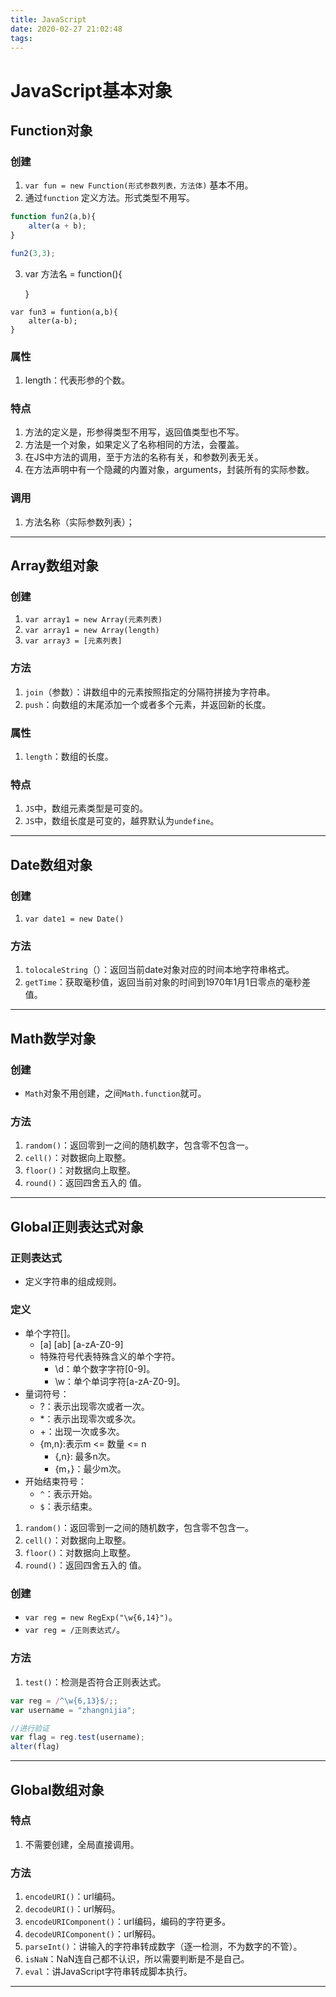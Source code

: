 ```yaml
---
title: JavaScript
date: 2020-02-27 21:02:48
tags:
---
```


# JavaScript基本对象

## Function对象

### 创建

1. `var fun = new Function(形式参数列表，方法体)` 基本不用。
2. 通过`function` 定义方法。形式类型不用写。

```javascript
function fun2(a,b){
	alter(a + b);
}

fun2(3,3);
```

3. var 方法名 = function(){

   }

```
var fun3 = funtion(a,b){
	alter(a-b);
}
```

### 属性

1. length：代表形参的个数。

### 特点

1. 方法的定义是，形参得类型不用写，返回值类型也不写。
2. 方法是一个对象，如果定义了名称相同的方法，会覆盖。
3. 在JS中方法的调用，至于方法的名称有关，和参数列表无关。
4. 在方法声明中有一个隐藏的内置对象，arguments，封装所有的实际参数。

### 调用

1. 方法名称（实际参数列表）；

------

## Array数组对象

### 创建

1. `var array1 = new Array(元素列表)`
2. `var array1 = new Array(length)`
3. `var array3 = [元素列表]`

### 方法

1. `join`（参数）：讲数组中的元素按照指定的分隔符拼接为字符串。
2. `push`：向数组的末尾添加一个或者多个元素，并返回新的长度。

### 属性

1. `length`：数组的长度。

### 特点

1.  `JS`中，数组元素类型是可变的。
2. `JS`中，数组长度是可变的，越界默认为`undefine`。

----

## Date数组对象

### 创建

1. `var date1 = new Date()`

### 方法

1. `tolocaleString`（）：返回当前date对象对应的时间本地字符串格式。
2. `getTime`：获取毫秒值，返回当前对象的时间到1970年1月1日零点的毫秒差值。

----

## Math数学对象

### 创建

* `Math`对象不用创建，之间`Math.function`就可。

### 方法

1. `random()`：返回零到一之间的随机数字，包含零不包含一。
2. `cell()`：对数据向上取整。
3. `floor()`：对数据向上取整。
4. `round()`：返回四舍五入的 值。

---

## Global正则表达式对象

### 正则表达式

* 定义字符串的组成规则。

### 定义

* 单个字符[]。
  *  [a]  [ab] [a-zA-Z0-9]
  * 特殊符号代表特殊含义的单个字符。
    * \d：单个数字字符[0-9]。
    * \w：单个单词字符[a-zA-Z0-9]。
* 量词符号：
  * ?：表示出现零次或者一次。
  * *：表示出现零次或多次。
  * +：出现一次或多次。
  * {m,n}:表示m <= 数量 <= n
    * {,n}: 最多n次。
    * {m，}：最少m次。
* 开始结束符号：
  * `^`：表示开始。
  * `$`：表示结束。

1. `random()`：返回零到一之间的随机数字，包含零不包含一。
2. `cell()`：对数据向上取整。
3. `floor()`：对数据向上取整。
4. `round()`：返回四舍五入的 值。

### 创建

* `var reg = new RegExp("\w{6,14}")`。
* `var reg = /正则表达式/`。

### 方法

1. `test()`：检测是否符合正则表达式。

```javascript
var reg = /^\w{6,13}$/;;
var username = "zhangnijia";

//进行验证
var flag = reg.test(username);
alter(flag)
```

----

## Global数组对象



### 特点

1. 不需要创建，全局直接调用。

### 方法

1. `encodeURI()`：url编码。
2. `decodeURI()`：url解码。
3. `encodeURIComponent()`：url编码，编码的字符更多。
4. `decodeURIComponent()`：url解码。
5. `parseInt()`：讲输入的字符串转成数字（逐一检测，不为数字的不管）。
6. `isNaN`：NaN连自己都不认识，所以需要判断是不是自己。
7. `eval`：讲JavaScript字符串转成脚本执行。

---